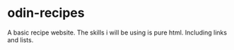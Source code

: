 # odin-recipes
A basic recipe website.
The skills i will be using is pure html. Including links and lists.